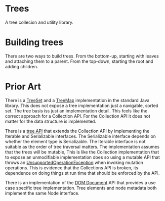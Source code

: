 Trees
=====

A tree collecion and utility library.

Building trees
==============

There are two ways to build trees. From the bottom-up, starting with leaves and attaching them to a parent. From the
top-down, starting the root and adding children.

Prior Art
=========

There is a [TreeSet](http://docs.oracle.com/javase/7/docs/api/java/util/TreeSet.html) and a
[TreeMap](http://docs.oracle.com/javase/7/docs/api/java/util/TreeMap.html) implementation in the standard
Java library. This does not expose a tree implementation just a navigable, sorted set. The tree basis iss just an
implementation detail. This feels like the correct approach for a Collection API. For the Collection API it does not
matter for the data structure is implemented.

There is a [tree API](https://github.com/markbaird/JavaTree) that extends the Collection API by implementing the
Iterable and Serializable interfaces. The Serializable interface depends on whether the element type is Serializable.
The Iterable interface is not suitable as the order of tree traversal matters. The implementation assumes that the trees
will be mutable, This is like the Collection implementation that to expose an unmodifiable implementation does so using
a mutable API that throws an
[UnsupportedOperationException](http://docs.oracle.com/javase/7/docs/api/java/lang/UnsupportedOperationException.html)
when invoking mutation operations. This is evidence that the Collections API is broken, its dependence on doing things 
st run time that should be enforced by the API.

There is an implementation of the [DOM Document](http://docs.oracle.com/javase/7/docs/api/org/w3c/dom/Document.html)
API that provides a use case specific tree implementation. Tree elements and node metadata both implement the same Node
interface. 